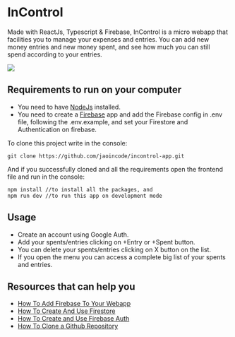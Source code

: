 # InControl

Made with ReactJs, Typescript & Firebase, InControl is a micro webapp that facilities you to manage your expenses and entries. You
can add new money entries and new money spent, and see how much you can still spend according to your entries.

<img src="https://user-images.githubusercontent.com/92704272/209273054-e93b3604-d850-4060-931a-7799aa68e3cb.png" />

## Requirements to run on your computer

- You need to have [NodeJs](https://nodejs.org/en/) installed.
- You need to create a [Firebase](https://firebase.google.com/) app and add the Firebase config in .env file, following the .env.example, and set your Firestore and Authentication on firebase.

To clone this project write in the console:

```console
git clone https://github.com/jaoincode/incontrol-app.git
```

And if you successfully cloned and all the requirements open the frontend file and run in the console:

```console
npm install //to install all the packages, and
npm run dev //to run this app on development mode
```

## Usage

- Create an account using Google Auth.
- Add your spents/entries clicking on +Entry or +Spent button.
- You can delete your spents/entries clicking on X button on the list.
- If you open the menu you can access a complete big list of your spents and entries.

## Resources that can help you

- [How To Add Firebase To Your Webapp](https://firebase.google.com/docs/web/setup)
- [How To Create And Use Firestore](https://firebase.google.com/docs/firestore)
- [How To Create and Use Firebase Auth](https://firebase.google.com/docs/auth/web/start)
- [How To Clone a Github Repository](https://docs.github.com/en/repositories/creating-and-managing-repositories/cloning-a-repository)
